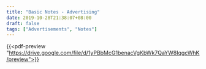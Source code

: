 ```yaml
---
title: "Basic Notes - Advertising"
date: 2019-10-28T21:38:07+08:00
draft: false
tags: ["Advertisements", "Notes"]
---
```



{{<pdf-preview "https://drive.google.com/file/d/1yPBbMcG1benacVgKbWk7QaYW8IqgcWhK/preview">}}